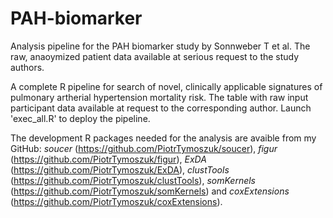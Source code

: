 # PAH-biomarker
Analysis pipeline for the PAH biomarker study by Sonnweber T et al. The raw, anaoymized patient data available at serious request to the study authors.

A complete R pipeline for search of novel, clinically applicable signatures of pulmonary artherial hypertension mortality risk. The table with raw input participant data available at request to the corresponding author. Launch 'exec_all.R' to deploy the pipeline.

The development R packages needed for the analysis are avaible from my GitHub: _soucer_ (https://github.com/PiotrTymoszuk/soucer), _figur_ (https://github.com/PiotrTymoszuk/figur), _ExDA_ (https://github.com/PiotrTymoszuk/ExDA), _clustTools_ (https://github.com/PiotrTymoszuk/clustTools), _somKernels_ (https://github.com/PiotrTymoszuk/somKernels) and _coxExtensions_ (https://github.com/PiotrTymoszuk/coxExtensions).

